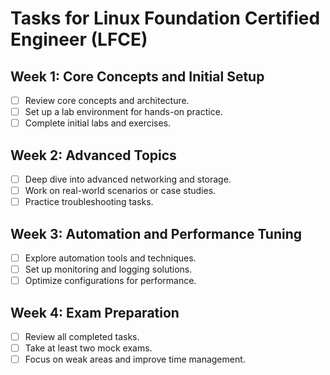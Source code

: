 # Tasks for Linux Foundation Certified Engineer (LFCE)

## Week 1: Core Concepts and Initial Setup
- [ ] Review core concepts and architecture.
- [ ] Set up a lab environment for hands-on practice.
- [ ] Complete initial labs and exercises.

## Week 2: Advanced Topics
- [ ] Deep dive into advanced networking and storage.
- [ ] Work on real-world scenarios or case studies.
- [ ] Practice troubleshooting tasks.

## Week 3: Automation and Performance Tuning
- [ ] Explore automation tools and techniques.
- [ ] Set up monitoring and logging solutions.
- [ ] Optimize configurations for performance.

## Week 4: Exam Preparation
- [ ] Review all completed tasks.
- [ ] Take at least two mock exams.
- [ ] Focus on weak areas and improve time management.
